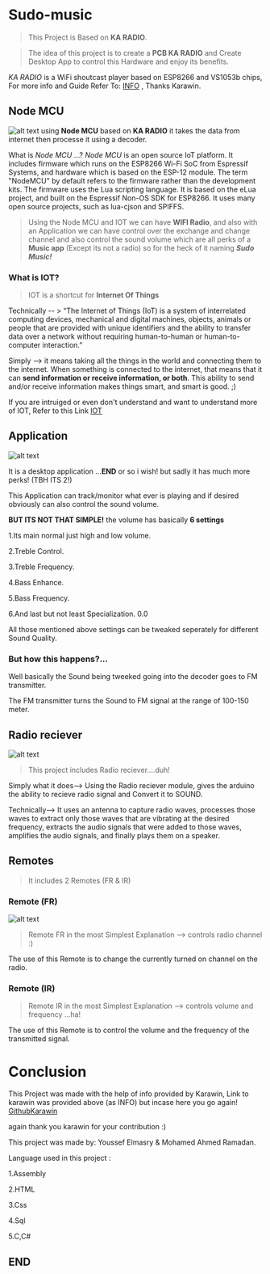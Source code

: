 # Sudo-music

> This Project is Based on **KA RADIO**.

> The idea of this project is to create a **PCB KA RADIO** and Create Desktop App to control this Hardware and enjoy its benefits.

 *KA RADIO* is a WiFi shoutcast player based on ESP8266 and VS1053b chips, For more info and Guide Refer To: [INFO](https://github.com/karawin/Ka-Radio#-esp8266--vs1053-wifi-webradio-) , Thanks Karawin.

## Node MCU
  ![alt text](https://scontent-hbe1-1.xx.fbcdn.net/v/t1.15752-9/80251516_2621205841330511_6699462169244729344_n.jpg?_nc_cat=105&_nc_ohc=uFOsP2s9jK0AQmHM0jkxMvi-qLQ7fXN3OiQDbq8mvWzBicXbuvqQd-AVg&_nc_ht=scontent-hbe1-1.xx&oh=3a320e249c1b484435839e20af7434a6&oe=5E6EF285)
using **Node MCU** based on **KA RADIO** it takes the data from internet then processe it using a decoder.

What is *Node MCU* ...?
*Node MCU* is an open source IoT platform. It includes firmware which runs on the ESP8266 Wi-Fi SoC from Espressif Systems, and hardware which is based on the ESP-12 module. The term "NodeMCU" by default refers to the firmware rather than the development kits. The firmware uses the Lua scripting language. It is based on the eLua project, and built on the Espressif Non-OS SDK for ESP8266. It uses many open source projects, such as lua-cjson and SPIFFS.

>Using the Node MCU and IOT we can have **WIFI Radio**, and also with an Application we can have control over the exchange and change channel and also control the sound volume which are all perks of a **Music app** (Except its not a radio) so for the heck of it naming ***Sudo Music!***
 
 ### What is IOT?
 
 >IOT is a shortcut for **Internet Of Things**
 
 Technically -- > “The Internet of Things (IoT) is a system of interrelated computing devices, mechanical and digital machines, objects, animals or people that are provided with unique identifiers and the ability to transfer data over a network without requiring human-to-human or human-to-computer interaction.”
 
 Simply --> it means taking all the things in the world and connecting them to the internet. When something is connected to the internet, that means that it can **send information or receive information, or both**. This ability to send and/or receive information makes things smart, and smart is good. ;)
 
 If you are intruiged or even don't understand and want to understand more of IOT, Refer to this Link [IOT](https://www.iotforall.com/what-is-iot-simple-explanation/)
 
 ## Application
 ![alt text](https://scontent-hbe1-1.xx.fbcdn.net/v/t1.15752-9/79911672_552752855308852_8621852598510551040_n.jpg?_nc_cat=106&_nc_ohc=46k2VBXABEIAQli6xOLgoYOYDYOgeduSYPBuAF1rTCUJr9U2OPOpbSvXw&_nc_ht=scontent-hbe1-1.xx&oh=4a00ab05c36ea84d2bae5c2c237792fa&oe=5EA9B001)
 
 It is a desktop application ...**END** or so i wish! but sadly it has much more perks! (TBH ITS 2!)
 
 This Application can track/monitor what ever is playing and if desired obviously can also control the sound volume.
 
 **BUT ITS NOT THAT SIMPLE!** the volume has basically **6 settings**
 
 1.Its main normal just high and low volume.
 
 2.Treble Control.
 
 3.Treble Frequency.
 
 4.Bass Enhance.
 
 5.Bass Frequency.
 
 6.And last but not least Specialization. 0.0
 
 All those mentioned above settings can be tweaked seperately for different Sound Quality.
 
 ### But how this happens?...
 
 Well basically the Sound being tweeked going into the decoder goes to FM transmitter.
 
 The FM transmitter turns the Sound to FM signal at the range of 100-150 meter.
 
 ## Radio reciever
  ![alt text](https://scontent-hbe1-1.xx.fbcdn.net/v/t1.15752-9/s2048x2048/80672858_531189950826696_2446395637881634816_n.jpg?_nc_cat=111&_nc_ohc=nISoLv8fruQAQm_nTI1v8iEQNzcYxEcufIfb2tyi6nrQ_VZV7bwijzKyg&_nc_ht=scontent-hbe1-1.xx&oh=99ce6883549416dbb8135fe1780730a8&oe=5E9B4C6A)
 >This project includes Radio reciever....duh!
 
 Simply what it does--> Using the Radio reciever module, gives the arduino the ability to recieve radio signal and Convert it to SOUND.
 
 Technically--> It uses an antenna to capture radio waves, processes those waves to extract only those waves that are vibrating at the desired frequency, extracts the audio signals that were added to those waves, amplifies the audio signals, and finally plays them on a speaker.
 
 ## Remotes
 
 >It includes 2 Remotes (FR & IR)
 
 ### Remote (FR)
  ![alt text](https://scontent-hbe1-1.xx.fbcdn.net/v/t1.15752-9/79911672_552752855308852_8621852598510551040_n.jpg?_nc_cat=106&_nc_ohc=46k2VBXABEIAQli6xOLgoYOYDYOgeduSYPBuAF1rTCUJr9U2OPOpbSvXw&_nc_ht=scontent-hbe1-1.xx&oh=4a00ab05c36ea84d2bae5c2c237792fa&oe=5EA9B001)
 
 >Remote FR in the most Simplest Explanation --> controls radio channel :)
 
 The use of this Remote is to change the currently turned on channel on the radio.
 
 ### Remote (IR)
 
 >Remote IR in the most Simplest Explanation --> controls volume and frequency ...ha!
 
 The use of this Remote is to control the volume and the frequency of the transmitted signal.
 
 
# Conclusion

This Project was made with the help of info provided by Karawin, Link to karawin was provided above (as INFO) but incase here you go again! [GithubKarawin](https://github.com/karawin/Ka-Radio#-esp8266--vs1053-wifi-webradio-) 

again thank you karawin for your contribution :)

This project was made by: Youssef Elmasry & Mohamed Ahmed Ramadan.

Language used in this project :

1.Assembly

2.HTML

3.Css

4.Sql

5.C,C#

## END
 
